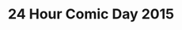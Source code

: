 ---
layout: story
title: 24 Hour Comic Day 2015
image: /assets/24hcd15/24hcdp
imageType: .png
pageNumber: 6
baseurl: /other/24hcd15/24hcd15
numPages: 24
origin: other.html
---